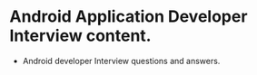 # Android Application Developer Interview content.

  - Android developer Interview questions and answers.
